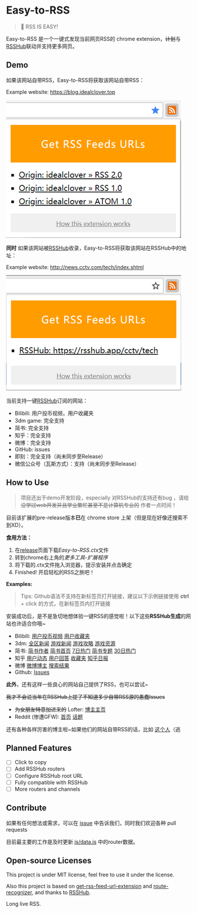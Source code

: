 # Easy-to-RSS

> 🚀 RSS IS EASY!

Easy-to-RSS 是一个一键式发现当前网页RSS的 chrome extension，~~计划~~与[RSSHub](https://github.com/DIYgod/RSSHub)联动并支持更多网页。

## Demo

如果该网站自带RSS，Easy-to-RSS将获取该网站自带RSS：

Example website: https://blog.idealclover.top

![demo-origin.png](./demo-origin.png)

**同时** 如果该网站被[RSSHub](https://github.com/DIYgod/RSSHub)收录，Easy-to-RSS将获取该网站在RSSHub中的地址：

Example website: http://news.cctv.com/tech/index.shtml

![demo-rsshub.png](./demo-rsshub.png)

当前支持一键[RSSHub](https://github.com/DIYgod/RSSHub)订阅的网站：

* Bilibili: 用户投币视频，用户收藏夹
* 3dm game: 完全支持
* 简书: 完全支持
* 知乎：完全支持
* 微博：完全支持
* GitHub: issues
* 即刻：完全支持（尚未同步至Release）
* 微信公众号（瓦斯方式）：支持（尚未同步至Release）

## How to Use

> 项目还出于demo开发阶段，especially 对RSSHub的支持还有bug ，请给 ~~没学过web开发并且学业繁忙甚至不是计算机专业的~~ 作者一点时间！

目前该扩展的pre-release版本**已**在 chrome store 上架（但是现在好像还搜索不到XD）。

**食用方法：**

1. 在[release](https://github.com/idealclover/Easy-to-RSS/releases)页面下载*Easy-to-RSS.ctx*文件
2. 转到chrome右上角的*更多工具-扩展程序*
3. 将下载的.ctx文件拖入浏览器，提示安装并点击确定
4. Finished! 开启轻松的RSS之旅吧！

**Examples:**

> Tips: Github语法不支持在新标签页打开链接，建议以下示例链接使用 **ctrl**  + click 的方式，在新标签页内打开链接

安装成功后，是不是急切地想体验一键RSS的感觉啦！以下这些**RSSHub生成**的网站也许适合你哦~

* Bilibili: [用户投币视频](https://space.bilibili.com/5044093/#/) [用户收藏夹](https://space.bilibili.com/5044093/#/)
* 3dm: [全区新闻](https://www.3dmgame.com/news/) [游戏新闻](https://www.3dmgame.com/games/civilization6/news/) [游戏攻略](https://www.3dmgame.com/games/civilization6/gl/) [游戏资源](https://www.3dmgame.com/games/civilization6/resource/)
* 简书: [简书作者](https://www.jianshu.com/u/3460d089ffd3) [简书首页](https://www.jianshu.com) [7日热门](https://www.jianshu.com/trending/weekly) [简书专题](https://www.jianshu.com/c/yD9GAd) [30日热门](https://www.jianshu.com/trending/monthly)
* 知乎 [用户动态](https://www.zhihu.com/people/cuicuijiang/activities) [用户回答](https://www.zhihu.com/people/cuicuijiang/answers) [收藏夹](https://www.zhihu.com/collection/41893350) [知乎日报](https://daily.zhihu.com/)
* 微博 [微博博主](https://www.weibo.com/u/5229305350) [搜索结果](http://s.weibo.com/weibo/%25E5%25A5%25B3%25E8%25A3%2585)
* Github: [Issues](https://github.com/idealclover/Easy-to-RSS/issues)

**此外**，还有这样一些良心的网站自己提供了RSS，也可以尝试~

~~我才不会说当年在RSSHub上提了不知道多少自带RSS源的愚蠢Issues~~

* ~~为女朋友特意加进来的~~ Lofter: [博主主页](http://idealclover.lofter.com/)
* Reddit (惨遭GFW): [首页](https://www.reddit.com/) [话题](https://www.reddit.com/r/changemyview/)

还有各种各样厉害的博主啦~如果他们的网站自带RSS的话，比如 [这个人](https://idealclover.top)（逃

## Planned Features

- [ ] Click to copy
- [ ] Add RSSHub routers
- [ ] Configure RSSHub root URL
- [ ] Fully compatible with RSSHub
- [ ] More routers and channels

## Contribute

如果有任何想法或需求，可以在 [issue](https://github.com/idealclover/Easy-to-RSS/issues) 中告诉我们，同时我们欢迎各种 pull requests

目前最主要的工作是及时更新 [js/data.js](https://github.com/idealclover/Easy-to-RSS/blob/master/js/data.js) 中的router数据。

## Open-source Licenses

This project is under MIT license, feel free to use it under the license.

Also this project is based on [get-rss-feed-url-extension](https://github.com/shevabam/get-rss-feed-url-extension) and [route-recognizer](https://github.com/tildeio/route-recognizer), and thanks to [RSSHub](https://github.com/DIYgod/RSSHub).

Long live RSS.
